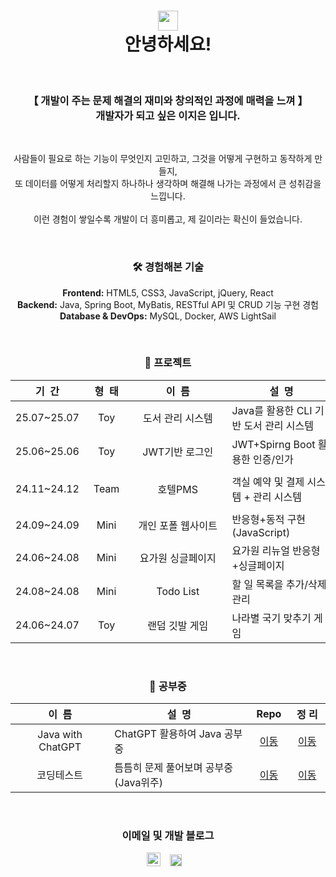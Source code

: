 <div align="center">
  <h1>
    <img width="32px" src="https://github.com/TheDudeThatCode/TheDudeThatCode/blob/master/Assets/Hi.gif?raw=true"/><br>
    안녕하세요!
  </h1>
  <br>
  <h3>【 개발이 주는 문제 해결의 재미와 창의적인 과정에 매력을 느껴 】<br>개발자가 되고 싶은 이지은 입니다.</h3>
  <br>
  <p>
    사람들이 필요로 하는 기능이 무엇인지 고민하고, 그것을 어떻게 구현하고 동작하게 만들지, <br>또 데이터를 어떻게 처리할지 하나하나 생각하며 해결해 나가는 과정에서 큰 성취감을 느낍니다.<br><br>
    이런 경험이 쌓일수록 개발이 더 흥미롭고, 제 길이라는 확신이 들었습니다.
  </p>
  <br>
  <h3>🛠️ 경험해본 기술</h3>
  <p>
    <b>Frontend:</b> HTML5, CSS3, JavaScript, jQuery, React<br>
    <b>Backend:</b> Java, Spring Boot, MyBatis, RESTful API 및 CRUD 기능 구현 경험<br>
    <b>Database & DevOps:</b> MySQL, Docker, AWS LightSail
  </p>
  <br>
  <h3>🌳 프로젝트</h3>
  <table>
    <thead>
      <th>&nbsp;&nbsp;기&nbsp;&nbsp;간&nbsp;&nbsp;</th>
      <th>&nbsp;&nbsp;형&nbsp;&nbsp;태&nbsp;&nbsp;</th>
      <th>&nbsp;&nbsp;&nbsp;&nbsp;&nbsp;&nbsp;&nbsp;&nbsp;&nbsp;&nbsp;&nbsp;&nbsp;이&nbsp;&nbsp;름&nbsp;&nbsp;&nbsp;&nbsp;&nbsp;&nbsp;&nbsp;&nbsp;&nbsp;&nbsp;&nbsp;&nbsp;</th>
      <th>&nbsp;&nbsp;&nbsp;&nbsp;&nbsp;&nbsp;&nbsp;&nbsp;&nbsp;&nbsp;&nbsp;&nbsp;&nbsp;&nbsp;설&nbsp;&nbsp;명&nbsp;&nbsp;&nbsp;&nbsp;&nbsp;&nbsp;&nbsp;&nbsp;&nbsp;&nbsp;&nbsp;&nbsp;&nbsp;&nbsp;</th>
      <th>&nbsp;&nbsp;&nbsp;&nbsp;&nbsp;&nbsp;&nbsp;&nbsp;사&nbsp;용&nbsp;언&nbsp;어&nbsp;&nbsp;&nbsp;&nbsp;&nbsp;&nbsp;&nbsp;&nbsp;</th>
      <th>&nbsp;Repo&nbsp;</th>
      <th>&nbsp;Site&nbsp;</th>
    </thead>
    <tbody>
      <tr>
        <td align="center">25.07~25.07</td>
        <td align="center">Toy</td>
        <td align="center">도서 관리 시스템</td>
        <td>Java를 활용한 CLI 기반 도서 관리 시스템</td>
        <td align="center">Java</td>
        <td align="center"><a href="https://github.com/eziquexx/study-java/tree/main/mini-projects/library-book-manager">이동</a></td>
        <td align="center">-</td>
      </tr>
      <tr>
        <td align="center">25.06~25.06</td>
        <td align="center">Toy</td>
        <td align="center">JWT기반 로그인</td>
        <td>JWT+Spirng Boot 활용한 인증/인가</td>
        <td align="center">JWT, Spring Boot</td>
        <td align="center"><a href="https://github.com/eziquexx/toy-auth-jwt-jpa">이동</a></td>
        <td align="center">-</td>
      </tr>
      <tr>
        <td align="center">24.11~24.12</td>
        <td align="center">Team</td>
        <td align="center">호텔PMS</td>
        <td>객실 예약 및 결제 시스템 + 관리 시스템</td>
        <td align="center">React, Spring Boot, Docker, AWS LightSail</td>
        <td align="center"><a href="https://github.com/eziquexx/team-hotel-reservation-backend">이동</a></td>
        <td align="center"><a href="http://52.78.8.37/">이동</a></td>
      </tr>
      <tr>
        <td align="center">24.09~24.09</td>
        <td align="center">Mini</td>
        <td align="center">개인 포폴 웹사이트</td>
        <td>반응형+동적 구현(JavaScript)</td>
        <td align="center">HTML5, CSS3, JavaScript</td>
        <td align="center"><a href="https://github.com/eziquexx/mini-personal-website">이동</a></td>
        <td align="center"><a href="https://eziquexx.github.io/mini-personal-website/">이동</a></td>
      </tr>
      <tr>
        <td align="center">24.06~24.08</td>
        <td align="center">Mini</td>
        <td align="center">요가원 싱글페이지</td>
        <td>요가원 리뉴얼 반응형+싱글페이지</td>
        <td align="center">HTML5, CSS3, JavaScript</td>
        <td align="center"><a href="https://github.com/eziquexx/mini-yoga-website">이동</a></td>
        <td align="center"><a href="https://eziquexx.github.io/mini-yoga-website/">이동</a></td>
      </tr>
      <tr>
        <td align="center">24.08~24.08</td>
        <td align="center">Mini</td>
        <td align="center">Todo List</td>
        <td>할 일 목록을 추가/삭제/관리</td>
        <td align="center">React</td>
        <td align="center"><a href="https://github.com/eziquexx/mini-react-todo-list">이동</a></td>
        <td align="center"><a href="https://eziquexx.github.io/mini-react-todo-list/">이동</a></td>
      </tr>
      <tr>
        <td align="center">24.06~24.07</td>
        <td align="center">Toy</td>
        <td align="center">랜덤 깃발 게임</td>
        <td>나라별 국기 맞추기 게임</td>
        <td align="center">HTML5, CSS3, JavaScript</td>
        <td align="center"><a href="https://github.com/eziquexx/mini-random-flag-quiz">이동</a></td>
        <td align="center"><a href="https://eziquexx.github.io/mini-random-flag-quiz/">이동</a></td>
      </tr>
    </tbody>
  </table>
  <br>
  <h3>📝 공부중</h3>
  <table>
    <thead>
      <th>&nbsp;&nbsp;&nbsp;&nbsp;&nbsp;&nbsp;&nbsp;&nbsp;&nbsp;&nbsp;&nbsp;&nbsp;이&nbsp;&nbsp;름&nbsp;&nbsp;&nbsp;&nbsp;&nbsp;&nbsp;&nbsp;&nbsp;&nbsp;&nbsp;&nbsp;&nbsp;</th>
      <th>&nbsp;&nbsp;&nbsp;&nbsp;&nbsp;&nbsp;&nbsp;&nbsp;&nbsp;&nbsp;&nbsp;&nbsp;&nbsp;&nbsp;설&nbsp;&nbsp;명&nbsp;&nbsp;&nbsp;&nbsp;&nbsp;&nbsp;&nbsp;&nbsp;&nbsp;&nbsp;&nbsp;&nbsp;&nbsp;&nbsp;</th>
      <th>&nbsp;Repo&nbsp;</th>
      <th>&nbsp;정&nbsp;리&nbsp;</th>
    </thead>
    <tbody>
      <tr>
        <td align="center">Java with ChatGPT</td>
        <td>ChatGPT 활용하여 Java 공부중</td>
        <td align="center"><a href="https://github.com/eziquexx/study-java">이동</a></td>
        <td align="center"><a href="https://dev-jelee.tistory.com/category/%EA%B0%9C%EB%B0%9C%20%EA%B3%B5%EB%B6%80/Java%20%7C%20SpringBoot">이동</a></td>
      </tr>
      <tr>
        <td align="center">코딩테스트</td>
        <td>틈틈히 문제 풀어보며 공부중 (Java위주)</td>
        <td align="center"><a href="https://github.com/eziquexx/study-coding-tests">이동</a></td>
        <td align="center"><a href="https://dev-jelee.tistory.com/category/%EC%BD%94%EB%94%A9%20%ED%85%8C%EC%8A%A4%ED%8A%B8">이동</a></td>
      </tr>
    </tbody>
  </table>
  <br>
  <h3>이메일 및 개발 블로그</h3>
  <p>
    <a href="mailto:waftyann@gmail.com"><img height="22" width="22" src="https://cdn.simpleicons.org/gmail" /></a>&nbsp&nbsp&nbsp
    <a href="https://dev-jelee.tistory.com/"><img height="19" width="19" src="https://cdn.simpleicons.org/tistory/orangered" /></a>&nbsp&nbsp&nbsp
  </p>
  <br><br>
</div>


<!--
**eziquexx/eziquexx** is a ✨ _special_ ✨ repository because its `README.md` (this file) appears on your GitHub profile.

Here are some ideas to get you started:

- 🔭 I’m currently working on ...
- 🌱 I’m currently learning ...
- 👯 I’m looking to collaborate on ...
- 🤔 I’m looking for help with ...
- 💬 Ask me about ...
- 📫 How to reach me: ...
- 😄 Pronouns: ...
- ⚡ Fun fact: ...
-->
